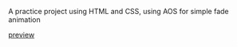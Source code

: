 A practice project using HTML and CSS, using AOS for simple fade animation

[preview](https://incandescent-kleicha-f6e62a.netlify.app)
